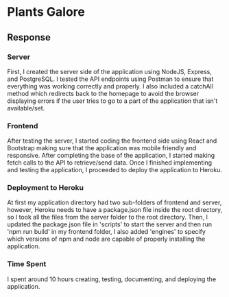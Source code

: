 # Plants Galore

## Response 

### Server
First, I created the server side of the application using NodeJS, Express, and PostgreSQL. I tested the API endpoints using Postman to ensure that everything was working correctly and properly. I also included a catchAll method which redirects back to the homepage to avoid the browser displaying errors if the user tries to go to a part of the application that isn't available/set. 

### Frontend
After testing the server, I started coding the frontend side using React and Bootstrap making sure that the application was mobile friendly and responsive. After completing the base of the application, I started making fetch calls to the API to retrieve/send data. Once I finished implementing and testing the application, I proceeded to deploy the application to Heroku. 

### Deployment to Heroku
At first my application directory had two sub-folders of frontend and server, however, Heroku needs to have a package.json file inside the root directory, so I took all the files from the server folder to the root directory. Then, I updated the package.json file in 'scripts' to start the server and then run 'npm run build' in my frontend folder, I also added 'engines' to specify which versions of npm and node are capable of properly installing the application. 

### Time Spent
I spent around 10 hours creating, testing, documenting, and deploying the application. 
